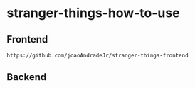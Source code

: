 # stranger-things-how-to-use

## Frontend

``` https://github.com/joaoAndradeJr/stranger-things-frontend ```

## Backend
